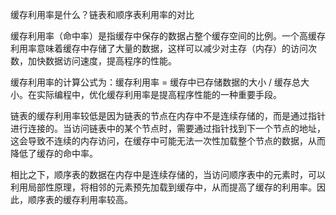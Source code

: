 缓存利用率是什么？链表和顺序表利用率的对比

缓存利用率（命中率）是指缓存中保存的数据占整个缓存空间的比例。一个高缓存利用率意味着缓存中存储了大量的数据，这样可以减少对主存（内存）的访问次数，加快数据访问速度，提高程序的性能。

缓存利用率的计算公式为：缓存利用率 = 缓存中已存储数据的大小 / 缓存总大小。在实际编程中，优化缓存利用率是提高程序性能的一种重要手段。

链表的缓存利用率较低是因为链表的节点在内存中不是连续存储的，而是通过指针进行连接的。当访问链表中的某个节点时，需要通过指针找到下一个节点的地址，这会导致不连续的内存访问，在缓存中可能无法一次性加载整个节点的数据，从而降低了缓存的命中率。

相比之下，顺序表的数据在内存中是连续存储的，当访问顺序表中的元素时，可以利用局部性原理，将相邻的元素预先加载到缓存中，从而提高了缓存的利用率。因此，顺序表的缓存利用率较高。